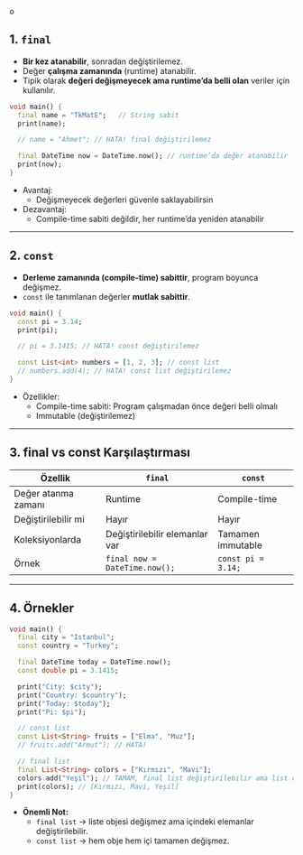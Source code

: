 o
## 1. **`final`**

- **Bir kez atanabilir**, sonradan değiştirilemez.
- Değer **çalışma zamanında** (runtime) atanabilir.
- Tipik olarak **değeri değişmeyecek ama runtime’da belli olan** veriler için kullanılır.

```dart
void main() {
  final name = "TkMatE";   // String sabit
  print(name);

  // name = "Ahmet"; // HATA! final değiştirilemez

  final DateTime now = DateTime.now(); // runtime’da değer atanabilir
  print(now);
}
```

- Avantaj:
    - Değişmeyecek değerleri güvenle saklayabilirsin
- Dezavantaj:
    - Compile-time sabiti değildir, her runtime’da yeniden atanabilir

---

## 2. **`const`**

- **Derleme zamanında (compile-time) sabittir**, program boyunca değişmez.
- `const` ile tanımlanan değerler **mutlak sabittir**.

```dart
void main() {
  const pi = 3.14;
  print(pi);

  // pi = 3.1415; // HATA! const değiştirilemez

  const List<int> numbers = [1, 2, 3]; // const list
  // numbers.add(4); // HATA! const list değiştirilemez
}
```

- Özellikler:
    - Compile-time sabiti: Program çalışmadan önce değeri belli olmalı
    - Immutable (değiştirilemez)

---

## 3. **final vs const Karşılaştırması**

|Özellik|`final`|`const`|
|---|---|---|
|Değer atanma zamanı|Runtime|Compile-time|
|Değiştirilebilir mi|Hayır|Hayır|
|Koleksiyonlarda|Değiştirilebilir elemanlar var|Tamamen immutable|
|Örnek|`final now = DateTime.now();`|`const pi = 3.14;`|

---

## 4. **Örnekler**

```dart
void main() {
  final city = "Istanbul";
  const country = "Turkey";

  final DateTime today = DateTime.now();
  const double pi = 3.1415;

  print("City: $city");
  print("Country: $country");
  print("Today: $today");
  print("Pi: $pi");

  // const list
  const List<String> fruits = ["Elma", "Muz"];
  // fruits.add("Armut"); // HATA!

  // final list
  final List<String> colors = ["Kırmızı", "Mavi"];
  colors.add("Yeşil"); // TAMAM, final list değiştirilebilir ama list objesi değiştirilemez
  print(colors); // [Kırmızı, Mavi, Yeşil]
}
```

- **Önemli Not:**
    - `final list` → liste objesi değişmez ama içindeki elemanlar değiştirilebilir.
    - `const list` → hem obje hem içi tamamen değişmez.
